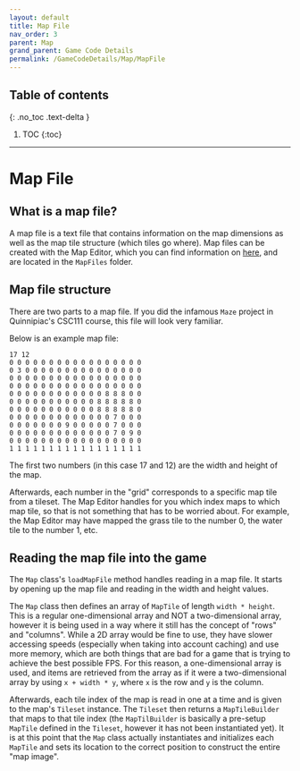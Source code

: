 ```yaml
---
layout: default
title: Map File
nav_order: 3
parent: Map
grand_parent: Game Code Details
permalink: /GameCodeDetails/Map/MapFile
---
```


## Table of contents
{: .no_toc .text-delta }

1. TOC
{:toc}

---

# Map File

## What is a map file?

A map file is a text file that contains information on the map dimensions as well as the map tile structure (which tiles go where).
Map files can be created with the Map Editor, which you can find information on [here](../../../MapEditor/map-editor.md), and are located in the `MapFiles` folder.

## Map file structure
There are two parts to a map file. If you did the infamous `Maze` project in Quinnipiac's CSC111 course, this file will look very familiar.

Below is an example map file:

```
17 12
0 0 0 0 0 0 0 0 0 0 0 0 0 0 0 0 0
0 3 0 0 0 0 0 0 0 0 0 0 0 0 0 0 0
0 0 0 0 0 0 0 0 0 0 0 0 0 0 0 0 0
0 0 0 0 0 0 0 0 0 0 0 0 0 0 0 0 0
0 0 0 0 0 0 0 0 0 0 0 0 8 8 8 0 0
0 0 0 0 0 0 0 0 0 0 0 8 8 8 8 8 0
0 0 0 0 0 0 0 0 0 0 0 8 8 8 8 8 0
0 0 0 0 0 0 0 0 0 0 0 0 0 7 0 0 0
0 0 0 0 0 0 0 9 0 0 0 0 0 7 0 0 0
0 0 0 0 0 0 0 0 0 0 0 0 0 7 0 9 0
0 0 0 0 0 0 0 0 0 0 0 0 0 0 0 0 0
1 1 1 1 1 1 1 1 1 1 1 1 1 1 1 1 1
```

The first two numbers (in this case 17 and 12) are the width and height of the map.

Afterwards, each number in the "grid" corresponds to a specific map tile from a tileset.
The Map Editor handles for you which index maps to which map tile, so that is not something that has to be worried about.
For example, the Map Editor may have mapped the grass tile to the number 0, the water tile to the number 1, etc.

## Reading the map file into the game

The `Map` class's `loadMapFile` method handles reading in a map file. 
It starts by opening up the map file and reading in the width and height values. 

The `Map` class then defines an array of `MapTile` of length `width * height`. 
This is a regular one-dimensional array and NOT a two-dimensional array, however it is being used in a way where it still has the concept of "rows" and "columns". 
While a 2D array would be fine to use, they have slower accessing speeds (especially when taking into account caching) and use more memory,
which are both things that are bad for a game that is trying to achieve the best possible FPS. 
For this reason, a one-dimensional array is used, and items are retrieved from the array as if it were a two-dimensional array by using `x + width * y`, where `x` is the row and `y` is the column.

Afterwards, each tile index of the map is read in one at a time and is given to the map's `Tileset` instance. 
The `Tileset` then returns a `MapTileBuilder` that maps to that tile index (the `MapTilBuilder` is basically a pre-setup `MapTile` defined in the `Tileset`, however it has not been instantiated yet). 
It is at this point that the `Map` class actually instantiates and initializes each `MapTile` and sets its location to the correct position to construct the entire "map image".